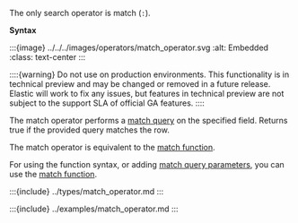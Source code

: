 The only search operator is match (`:`).

**Syntax**

:::{image} ../../../images/operators/match_operator.svg
:alt: Embedded
:class: text-center
:::


::::{warning}
Do not use on production environments. This functionality is in technical preview and may be changed or removed in a future release. Elastic will work to fix any issues, but features in technical preview are not subject to the support SLA of official GA features.
::::


The match operator performs a [match query](/reference/query-languages/query-dsl/query-dsl-match-query.md) on the specified field. Returns true if the provided query matches the row.

The match operator is equivalent to the [match function](../../../functions-operators/search-functions.md#esql-match).

For using the function syntax, or adding [match query parameters](/reference/query-languages/query-dsl/query-dsl-match-query.md#match-field-params), you can use the [match function](../../../functions-operators/search-functions.md#esql-match).


:::{include} ../types/match_operator.md
:::

:::{include} ../examples/match_operator.md
:::
